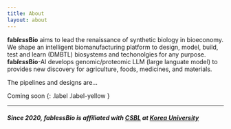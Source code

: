 ```yaml
---
title: About
layout: about
---
```


**fab*less*Bio** aims to lead the renaissance of synthetic biology in bioeconomy. We shape an intelligent biomanufacturing platform to design, model, build, test and learn (DMBTL) biosystems and techonolgies for any purpose. **fab*less*Bio**-AI develops genomic/proteomic LLM (large languate model) to provides new discovery for agriculture, foods, medicines, and materials. 

The pipelines and designs are...

Coming soon
{: .label .label-yellow }

----
##### Since 2020, **fab*less*Bio** is affiliated with [CSBL](https://choilab.github.io) at [Korea University](https://www.korea.ac.kr)

